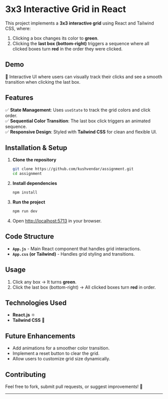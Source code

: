 
# **3x3 Interactive Grid in React**  

This project implements a **3x3 interactive grid** using React and Tailwind CSS, where:  
1. Clicking a box changes its color to **green**.  
2. Clicking the **last box (bottom-right)** triggers a sequence where all clicked boxes turn **red** in the order they were clicked.  

## **Demo**
🚀 Interactive UI where users can visually track their clicks and see a smooth transition when clicking the last box.  

## **Features**
✅ **State Management**: Uses `useState` to track the grid colors and click order.  
✅ **Sequential Color Transition**: The last box click triggers an animated sequence.  
✅ **Responsive Design**: Styled with **Tailwind CSS** for clean and flexible UI.  

## **Installation & Setup**
1. **Clone the repository**  
   ```sh
   git clone https://github.com/kushvendar/assignment.git
   cd assignment
   ```
2. **Install dependencies**  
   ```sh
   npm install
   ```
3. **Run the project**  
   ```sh
   npm run dev
   ```
4. Open [http://localhost:5713](http://localhost:5713) in your browser.  

## **Code Structure**
- **`App.js`** - Main React component that handles grid interactions.  
- **`App.css` (or Tailwind)** - Handles grid styling and transitions.  

## **Usage**
1. Click any box → It turns **green**.  
2. Click the last box (bottom-right) → All clicked boxes turn **red** in order.  

## **Technologies Used**
- **React.js** ⚛️  
- **Tailwind CSS** 🎨  

## **Future Enhancements**
- Add animations for a smoother color transition.  
- Implement a reset button to clear the grid.  
- Allow users to customize grid size dynamically.  

## **Contributing**
Feel free to fork, submit pull requests, or suggest improvements! 🚀  

---
